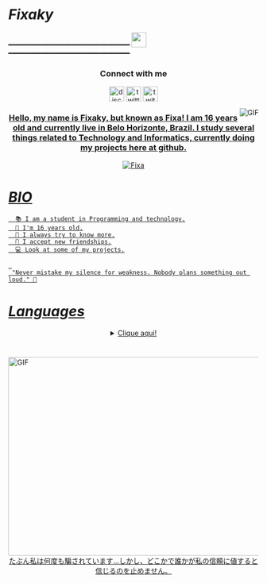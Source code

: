 #                                                                    *Fixaky*

 ━━━━━━━━━━━━━━━━━━━━━━━━━━━━━ <img src="https://cdn.discordapp.com/attachments/708003453351231560/791666366456528906/iniciado.gif?raw=true" height="30px" width="30px"/> ━━━━━━━━━━━━━━━━━━━━━━━━━━━━━
 

<h3 align="center">Connect with me</h3>
<p align="center">
<a href="/" target="blank"><img align="center" src="https://simpleicons.org/icons/discord.svg" alt="discord" height="30" width="30"/></a>
<a href="https://twitter.com/@Fixaky" target="blank"><img align="center" src="https://simpleicons.org/icons/twitter.svg" alt="twitter" height="30" width="30"/></a>
<a href="https://twitch.tv/Fixaky" target="blank"><img align="center" src="https://simpleicons.org/icons/twitch.svg" alt="twitch" height="30" width="30"/></a>
</p>

<a href="https://youtu.be/dQw4w9WgXcQ?t=43" target="blank"><img align="right" alt="GIF" src="https://cdn.discordapp.com/attachments/708003453351231560/791013889244135484/1608309141571.png" />

<h3 align="center">Hello, my name is Fixaky, but known as Fixa! I am 16 years old and currently live in Belo Horizonte, Brazil. I study several things related to Technology and Informatics, currently doing my projects here at github.</h3>

<p align="center"> <img src="https://komarev.com/ghpvc/?username=Fixaky&color=001eff" alt="Fixa" /> </p>

#                                                                    *BIO*

      📚 I am a student in Programming and technology.
      🌳 I'm 16 years old.
      🧪 I always try to know more.
      📁 I accept new friendships.
      💻 Look at some of my projects.

     
     "Never mistake my silence for weakness. Nobody plans something out loud." 💭


#                                                                    *Languages*

 <details style='text-align: center;' align='center'>
  <summary> Clique aqui! </summary>
<h3 align="center">📗 Atualmente sei sobre:</h3>
   
   ![Lua](https://img.shields.io/badge/Lua-2C2D72?style=for-the-badge&logo=lua&logoColor=white)
   
   ![Ruby](https://img.shields.io/badge/Ruby-CC342D?style=for-the-badge&logo=ruby&logoColor=white)
   ![Python](https://img.shields.io/badge/Python-14354C?style=for-the-badge&logo=python&logoColor=white)
   
   ![JavaScript](https://img.shields.io/badge/JavaScript-F7DF1E?style=for-the-badge&logo=javascript&logoColor=black)
   ![Node.js](https://img.shields.io/badge/Node.js-43853D?style=for-the-badge&logo=node.js&logoColor=white)
   
   ![HTML5](https://img.shields.io/badge/HTML5-E34F26?style=for-the-badge&logo=html5&logoColor=white)
</details>

#

# 

<img align="right" alt="GIF" height="400" width="800" src="https://cdn.discordapp.com/attachments/793277413626347572/794999873141211246/tumblr_olhh66kNOo1sbo5fso1_540.gif" />
  <br>
  <p align="center"> たぶん私は何度も騙されています...しかし、どこかで誰かが私の信頼に値すると信じるのを止めません。
</p>
  
  
 





